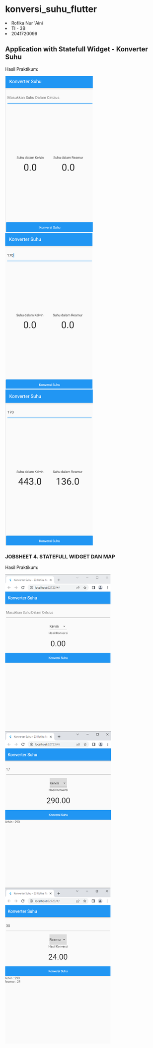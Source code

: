 # konversi_suhu_flutter

<li>Rofika Nur 'Aini</li>
<li>TI - 3B</li>
<li>2041720099</li>

## Application with Statefull Widget - Konverter Suhu

Hasil Praktikum:

<img src="./images/img1.png" height="500" alt="Screenshot"/>
<img src="./images/img2.png" height="500" alt="Screenshot"/>
<img src="./images/img3.png" height="500" alt="Screenshot"/>

### JOBSHEET 4. STATEFULL WIDGET DAN MAP 

Hasil Praktikum:

<img src="./images/img4.png" height="500" alt="Screenshot"/>
<img src="./images/img5.png" height="500" alt="Screenshot"/>
<img src="./images/img6.png" height="500" alt="Screenshot"/>
